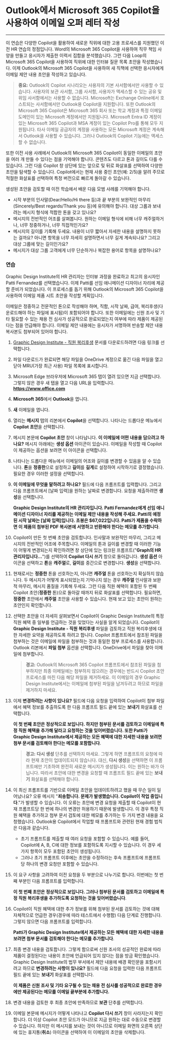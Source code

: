 # Outlook에서 Microsoft 365 Copilot을 사용하여 이메일 오퍼 레터 작성
---
이 연습은 다양한 Copilot을 활용하여 새로운 직위에 대한 고용 프로세스를 지원했던 이전 HR 연습의 정점입니다. Word의 Microsoft 365 Copilot을 사용하여 직무 책임 사양을 만들고 응시자가 제출한 이력서 집합을 분석했습니다. 그런 다음 Loop의 Microsoft 365 Copilot을 사용하여 직위에 대한 인터뷰 질문 목록 초안을 작성했습니다. 이제 Outlook의 Microsoft 365 Copilot을 사용하여 새 직책에 선택한 응시자에게 이메일 제안 내용 초안을 작성하고 있습니다.

> **중요:** Outlook의 Copilot 시나리오는 사용자의 기본 사서함에서만 사용할 수 있습니다. 사용자의 보관 사서함, 그룹 사서함, 사용자가 액세스할 수 있는 공유 및 위임 사서함에서는 사용할 수 없습니다. Microsoft는 Exchange Online에서 호스트되는 사서함에서만 Outlook용 Copilot을 지원합니다. 또한 Outlook의 Microsoft 365 Copilot은 Microsoft 365 회사 또는 학교 계정과 특정 이메일 도메인이 있는 Microsoft 계정에서만 지원됩니다. Microsoft Entra ID 계정이 있는 Microsoft 365 Copilot과 MSA 계정이 있는 Copilot Pro를 통해 모두 지원됩니다. 타사 이메일 공급자의 계정을 사용하는 모든 Microsoft 계정은 계속해서 Outlook을 사용할 수 있습니다. 그러나 Outlook의 Copilot 기능에는 액세스할 수 없습니다.

또한 이전 사용 사례에서 Outlook의 Microsoft 365 Copilot이 동일한 이메일의 초안을 여러 개 만들 수 있다는 점을 기억해야 합니다. 콘텐츠도 다르고 톤과 길이도 다를 수 있습니다. 그런 다음 Copilot 창 상단에 있는 앞으로 및 뒤로 화살표를 선택하여 다양한 초안을 탐색할 수 있습니다. Copilot에서는 현재 사용 중인 초안(예: 2/5)을 알려 주므로 적절한 화살표를 선택하여 특정 버전으로 빠르게 돌아갈 수 있습니다.

생성된 초안을 검토할 때 이전 학습에서 배운 다음 모범 사례를 기억해야 합니다.

 -  시작 부분의 인사말(Dear/Hello/Hi there 등)과 끝 부분의 보완적인 마무리(Sincerely/Best regards/Thank you 등)에 유의해야 합니다. 대상 그룹과 보내려는 메시지 형식에 적합한 톤을 갖고 있나요?
 -  메시지의 전반적인 어조를 살펴봅니다. 원하는 이메일 형식에 비해 너무 캐주얼하거나, 너무 정중하거나, 너무 직접적인가요?
 -  메시지의 길이를 기록해 두세요. 내용이 너무 짧아서 자세한 내용을 설명하지 못하는 걸까요? 아니면 항목을 너무 자세히 설명하면서 너무 길게 계속되나요? 그리고 대상 그룹에 맞는 길이인가요?
 -  메시지가 대상 그룹 고객에게 너무 단순하거나 복잡한 용어로 항목을 설명하나요?

### 연습

Graphic Design Institute의 HR 관리자는 인터뷰 과정을 완료하고 최고의 응시자인 Patti Fernandez를 선택했습니다. 이제 Patti를 선임 애니메이션 디자이너 자리에 제공할 준비가 되었습니다. 이 프로세스를 돕기 위해 Outlook의 Microsoft 365 Copilot을 사용하여 이메일 제품 시트 초안을 작성할 계획입니다.

이메일은 정중하고 전문적인 톤으로 작성해야 하며, 직함, 시작 날짜, 급여, 복리후생(다운로드해야 하는 파일에 표시됨)이 포함되어야 합니다. 또한 이메일에는 신원 조사 및 기타 필요할 수 있는 채용 전 심사가 성공적으로 완료되었는지 여부에 따라 제품이 제공된다는 점을 언급해야 합니다. 이메일 제안 내용에는 응시자가 서명하여 반송할 제안 내용 복사본도 첨부되어 있어야 합니다.

1.  [Graphic Design Institute - 직원 복리후생](https://go.microsoft.com/fwlink/?linkid=2268825) 문서를 다운로드하려면 다음 링크를 선택합니다.
2.  파일 다운로드가 완료되면 해당 파일을 OneDrive 계정으로 옮긴 다음 파일을 열고 닫아 MRU(가장 최근 사용) 파일 목록에 표시합니다.
3.  Microsoft Edge 브라우저에 Microsoft 365 탭이 열려 있으면 지금 선택합니다. 그렇지 않은 경우 새 탭을 열고 다음 URL을 입력합니다. **https://www.office.com** 
4.  **Microsoft 365**에서 **Outlook**을 엽니다.
5.  **새** 이메일을 엽니다.
6.  열리는 **메시지** 탭의 리본에서 **Copilot**을 선택합니다. 나타나는 드롭다운 메뉴에서 **Copilot 초안**을 선택합니다.
7.  메시지 본문에 **Copilot 초안** 창이 나타납니다. **이 이메일에 어떤 내용을 담으려고 하나요?** 메시지 아래에는 **생성 옵션** 아이콘이 있습니다. 이메일을 작성할 때 Copilot이 제공하는 옵션을 보려면 이 아이콘을 선택합니다.
8.  나타나는 드롭다운 메뉴에서 이메일의 어조와 길이를 변경할 수 있음을 알 수 있습니다. **톤**을 **정중한**으로 설정하고 **길이**를 **길게**로 설정하여 시작하기로 결정했습니다. 필요한 경우 이러한 설정을 선택합니다.
9.  **이 이메일에 무엇을 말하려고 하나요?** 필드에 다음 프롬프트를 입력합니다. 그리고 다음 프롬프트에서 \[날짜 입력\]을 원하는 날짜로 변경합니다. 요청을 제출하려면 **생성**을 선택합니다.
    
    **Graphic Design Institute의 HR 관리자입니다. Patti Fernandez에게 선임 애니메이션 디자이너 자리를 제공하는 이메일 제안 내용을 작성해 주세요. Patti의 예정된 시작 날짜는 \[날짜 입력\]입니다. 초봉은 $67,022입니다. Patti가 제품을 수락하면 이 제품의 첨부된 PDF 복사본에 서명하고 반환해야 한다는 메모를 추가합니다**.
10. Copilot이 만든 첫 번째 초안을 검토합니다. 인사말과 보완적인 마무리, 그리고 메시지의 전반적인 어조에 주목합니다. 이메일의 톤과 길이를 변경할 때 이러한 기능이 어떻게 변경되는지 확인하려면 창 상단에 있는 링크된 프롬프트("**Graph의 HR 관리자입니다...**")를 선택하여 **Copilot 다시 쓰기** 창으로 돌아갑니다. **생성 옵션** 아이콘을 선택하고 **톤**을 **캐주얼**로, **길이**를 중간으로 변경합니다. **생성**을 선택합니다.
11. 현재로서는 **정중한** 톤을 선호하는지, 아니면 **캐주얼** 톤을 선호하는지 확실하지 않습니다. 두 메시지가 어떻게 표시되었는지 기억나지 않는 경우 **캐주얼** 인사말과 보완적 마무리, 메시지 품질을 기록해 두세요. 그런 다음 직원 혜택이 포함된 두 번째 Copilot 초안(**정중한** 톤)으로 돌아갈 때까지 뒤로 화살표를 선택합니다. 필요하면, **정중한** 초안에서 **캐주얼** 초안을 사용할 수 있습니다. 현재 보고 있는 초안이 원하는 초안인지 확인합니다.
12. 선택한 초안을 더 자세히 살펴보면서 Copilot이 Graphic Design Institute의 특정 직원 혜택 중 일부를 언급하는 것을 잊었다는 사실을 알게 되었습니다. Copilot이 **Graphic Design Institute - 직원 복리후생** 파일을 검토하고 직원 복리후생에 대한 자세한 요약을 제공하도록 하려고 합니다. Copilot 프롬프트에서 참조된 파일을 첨부하는 것은 이메일에 파일을 첨부하는 것과 동일한 첨부 프로세스를 사용합니다. Outlook 리본에서 **파일 첨부** 옵션을 선택합니다. OneDrive에서 파일을 찾아 이메일에 첨부합니다.

    > **경고:** Outlook의 Microsoft 365 Copilot 프롬프트에서 참조된 파일을 첨부하지만 최종 이메일에는 첨부하지 않으려는 경우에는 반드시 Copilot 초안 프로세스를 마친 다음 해당 파일을 제거하세요. 이 이메일의 경우 Graphic Design Institute에서는 이메일에 첨부된 파일을 남겨두려고 하므로 파일을 제거하지 마세요.
    
14. 이제 **변경하려는 사항이 있나요?** 필드에 다음 요청을 입력하여 Copilot이 첨부 파일에서 혜택 정보를 추출하도록 한 다음 프롬프트 필드 끝에 있는 **보내기** 화살표를 선택합니다.
    
    **이 첫 번째 초안은 정상적으로 보입니다. 하지만 첨부된 문서를 검토하고 이메일에 특정 직원 혜택을 추가해 달라고 요청하는 것을 잊어버렸습니다. 또한 Patti가 Graphic Design Institute에서 제공하는 모든 혜택에 대한 자세한 내용을 보려면 첨부 문서를 검토해야 한다는 메모를 포함합니다**.
    
    > **경고:** **다시 생성** 단추를 선택하지 마세요. 그렇게 하면 프롬프트의 요청에 따라 현재 초안이 업데이트되지 않습니다. 대신, **다시 생성**을 선택하면 이 프롬프트에만 기초하여 완전히 새로운 메시지가 생성됩니다. 이는 원하는 바가 아닙니다. 따라서 초안에 대한 변경을 요청할 때 프롬프트 필드 끝에 있는 **보내기** 화살표를 선택해야 합니다.
14. 이 최신 프롬프트를 기반으로 이메일 초안을 업데이트하려고 했을 때 무슨 일이 일어났나요? 오류 메시지 "**죄송합니다. 문제가 발생했습니다. Copilot이 작업 중입니다**."가 발생할 수 있습니다. 이 오류는 초안에 변경 요청을 제출할 때 Copilot이 현재 프롬프트당 한 번에 하나의 변경만 허용하기 때문에 발생합니다. 이 경우 특정 직원 혜택을 추가하고 첨부 문서 검토에 대한 메모를 추가하는 두 가지 변경 내용을 요청했습니다. Outlook용 Copilot에서 작업할 때 프롬프트와 관련된 현재 경험 법칙은 다음과 같습니다.
     -  초기 프롬프트를 제출할 때 여러 요청을 포함할 수 있습니다. 예를 들어, Copilot에 A, B, C에 대한 정보를 포함하도록 지시할 수 있습니다. 이 경우 세 가지 항목이 모두 포함된 초안이 생성됩니다.
     -  그러나 초기 프롬프트 이후에는 초안을 수정하라는 후속 프롬프트에 프롬프트당 하나의 변경 요청만 포함할 수 있습니다.
15. 이 요구 사항을 고려하여 이전 요청을 두 부분으로 나누기로 합니다. 이번에는 첫 번째 부분인 다음 프롬프트를 입력합니다.
    
    **이 첫 번째 초안은 정상적으로 보입니다. 그러나 첨부된 문서를 검토하고 이메일에 특정 직원 복리후생을 추가하도록 요청하는 것을 잊어버렸습니다**.
16. Copilot이 직원 혜택에 대한 추가 정보를 위해 첨부된 문서를 검토하는 것에 대해 자체적으로 언급한 경우(경우에 따라 테스트에서 수행함) 다음 단계로 진행합니다. 그렇지 않으면 다음 프롬프트를 입력합니다.
    
    **Patti가 Graphic Design Institute에서 제공하는 모든 혜택에 대한 자세한 내용을 보려면 첨부 문서를 검토해야 한다는 메모를 추가합니다**.
17. 최종 변경 내용을 검토합니다. 그렇게 함으로써 신원 조사의 성공적인 완료에 따라 제품이 결정된다는 내용이 초안에 언급되어 있지 않다는 점을 방금 확인했습니다. Graphic Design Institute의 법무 부서에서 제안 내용에 배경 확인문을 포함시키려고 하므로 **변경하려는 사항이 있나요?** 필드에 다음 요청을 입력한 다음 프롬프트 필드 끝에 있는 **보내기** 화살표를 선택합니다.
    
    **이 제품은 신원 조사 및 기타 요구될 수 있는 채용 전 심사를 성공적으로 완료한 경우에만 제공된다는 메모를 이메일 끝부분에 추가합니다.**
18. 변경 내용을 검토한 후 최종 초안에 만족하므로 **보관** 단추를 선택합니다.<br>
19. 이메일 본문에 메시지가 어떻게 나타나고 **Copilot 다시 쓰기** 창이 사라지는지 확인합니다. 더 이상 Copilot 초안 모드가 아니므로 지금 원하는 대로 수동으로 변경할 수 있습니다. 하지만 이 메시지를 보내는 것이 아니므로 이메일 화면의 오른쪽 상단에 있는 휴지통(**취소**) 아이콘을 선택하여 이 이메일의 초안을 삭제합니다.
